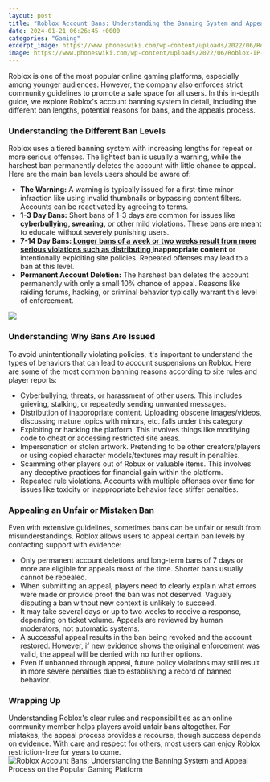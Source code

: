 ```yaml
---
layout: post
title: "Roblox Account Bans: Understanding the Banning System and Appeal Process on the Popular Gaming Platform"
date: 2024-01-21 06:26:45 +0000
categories: "Gaming"
excerpt_image: https://www.phoneswiki.com/wp-content/uploads/2022/06/Roblox-IP-Ban.jpg
image: https://www.phoneswiki.com/wp-content/uploads/2022/06/Roblox-IP-Ban.jpg
---
```


Roblox is one of the most popular online gaming platforms, especially among younger audiences. However, the company also enforces strict community guidelines to promote a safe space for all users. In this in-depth guide, we explore Roblox's account banning system in detail, including the different ban lengths, potential reasons for bans, and the appeals process.
### Understanding the Different Ban Levels
Roblox uses a tiered banning system with increasing lengths for repeat or more serious offenses. The lightest ban is usually a warning, while the harshest ban permanently deletes the account with little chance to appeal. Here are the main ban levels users should be aware of:
- **The Warning:** A warning is typically issued for a first-time minor infraction like using invalid thumbnails or bypassing content filters. Accounts can be reactivated by agreeing to terms. 
- **1-3 Day Bans:** Short bans of 1-3 days are common for issues like **cyberbullying, swearing,** or other mild violations. These bans are meant to educate without severely punishing users.
- **7-14 Day Bans:[ Longer bans of a week or two weeks result from more serious violations such as distributing ](https://store.fi.io.vn/chihuahuas-riding-shark-jawsome-dog-lover-gifts-space-galaxy-chihuahua-dog)inappropriate content** or intentionally exploiting site policies. Repeated offenses may lead to a ban at this level. 
- **Permanent Account Deletion:** The harshest ban deletes the account permanently with only a small 10% chance of appeal. Reasons like raiding forums, hacking, or criminal behavior typically warrant this level of enforcement.

![](https://unbanster.com/wp-content/uploads/2019/02/roblox-ban-appeal.png)
### Understanding Why Bans Are Issued
To avoid unintentionally violating policies, it's important to understand the types of behaviors that can lead to account suspensions on Roblox. Here are some of the most common banning reasons according to site rules and player reports:
- Cyberbullying, threats, or harassment of other users. This includes grieving, stalking, or repeatedly sending unwanted messages.
- Distribution of inappropriate content. Uploading obscene images/videos, discussing mature topics with minors, etc. falls under this category. 
- Exploiting or hacking the platform. This involves things like modifying code to cheat or accessing restricted site areas.
- Impersonation or stolen artwork. Pretending to be other creators/players or using copied character models/textures may result in penalties.
- Scamming other players out of Robux or valuable items. This involves any deceptive practices for financial gain within the platform.
- Repeated rule violations. Accounts with multiple offenses over time for issues like toxicity or inappropriate behavior face stiffer penalties.
### Appealing an Unfair or Mistaken Ban
Even with extensive guidelines, sometimes bans can be unfair or result from misunderstandings. Roblox allows users to appeal certain ban levels by contacting support with evidence:
- Only permanent account deletions and long-term bans of 7 days or more are eligible for appeals most of the time. Shorter bans usually cannot be repealed.
- When submitting an appeal, players need to clearly explain what errors were made or provide proof the ban was not deserved. Vaguely disputing a ban without new context is unlikely to succeed. 
- It may take several days or up to two weeks to receive a response, depending on ticket volume. Appeals are reviewed by human moderators, not automatic systems. 
- A successful appeal results in the ban being revoked and the account restored. However, if new evidence shows the original enforcement was valid, the appeal will be denied with no further options.
- Even if unbanned through appeal, future policy violations may still result in more severe penalties due to establishing a record of banned behavior.
### Wrapping Up
Understanding Roblox's clear rules and responsibilities as an online community member helps players avoid unfair bans altogether. For mistakes, the appeal process provides a recourse, though success depends on evidence. With care and respect for others, most users can enjoy Roblox restriction-free for years to come.
![Roblox Account Bans: Understanding the Banning System and Appeal Process on the Popular Gaming Platform](https://www.phoneswiki.com/wp-content/uploads/2022/06/Roblox-IP-Ban.jpg)